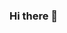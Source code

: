 ### Hi there 👋

<!--
**HamzaLatifGIT/HamzaLatifGIT** is a ✨ _special_ ✨ repository because its `README.md` (this file) appears on your GitHub profile.

Here are some ideas to get you started:

-:mortar_board: I’m Student Of BS(CS) In Bahria University.
- 🌱 I’m currently learning WebDevelopment.
- 👯 I’m looking to collaborate on GItHUB.




-->
